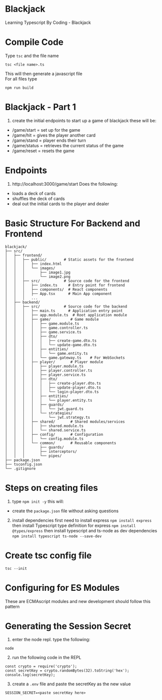 # Blackjack
Learning Typescript By Coding - Blackjack

# Compile Code
Type `tsc` and the file name
```
tsc <file name>.ts
```
This will then generate a javascript file  
For all files type
```
npm run build
```

# Blackjack - Part 1
1. create the initial endpoints to start up a game of blackjack
these will be:
- /game/start = set up for the game
- /game/hit = gives the player another card
- /game/stand = player ends their turn
- /game/status = retrieves the current status of the game
- /game/reset = resets the game

# Endpoints
1. http://localhost:3000/game/start 
Does the following:
- loads a deck of cards
- shuffles the deck of cards
- deal out the initial cards to the player and dealer

# Basic Structure For Backend and Frontend
```
blackjack/
├── src/
│   ├── frontend/
│   │   ├── public/        # Static assets for the frontend
│   │   │   ├── index.html
│   │   │   └── images/
│   │   │       ├── image1.jpg
│   │   │       └── image2.png
│   │   ├── src/           # Source code for the frontend
│   │   │   ├── index.ts     # Entry point for frontend
│   │   │   ├── components/  # React components
│   │   │   ├── App.tsx      # Main App component
│   │   │   ...
│   ├── backend/
│   │   ├── src/           # Source code for the backend
│   │   │   ├── main.ts      # Application entry point
│   │   │   ├── app.module.ts  # Root application module
│   │   │   ├── game/         # Game module
│   │   │   │   ├── game.module.ts
│   │   │   │   ├── game.controller.ts
│   │   │   │   ├── game.service.ts
│   │   │   │   ├── dto/
│   │   │   │   │   ├── create-game.dto.ts
│   │   │   │   │   └── update-game.dto.ts
│   │   │   │   ├── entities/
│   │   │   │   │   └── game.entity.ts
│   │   │   │   └── game.gateway.ts    # For WebSockets
│   │   │   ├── player/       # Player module
│   │   │   │   ├── player.module.ts
│   │   │   │   ├── player.controller.ts
│   │   │   │   ├── player.service.ts
│   │   │   │   ├── dto/
│   │   │   │   │   ├── create-player.dto.ts
│   │   │   │   │   ├── update-player.dto.ts
│   │   │   │   │   └── login-player.dto.ts
│   │   │   │   ├── entities/
│   │   │   │   │   └── player.entity.ts
│   │   │   │   ├── guards/
│   │   │   │   │   └── jwt.guard.ts
│   │   │   │   └── strategies/
│   │   │   │       └── jwt.strategy.ts
│   │   │   ├── shared/       # Shared modules/services
│   │   │   │   ├── shared.module.ts
│   │   │   │   └── shared.service.ts
│   │   │   ├── config/       # Configuration
│   │   │   │   └── config.module.ts
│   │   │   └── common/       # Reusable components
│   │   │       ├── guards/
│   │   │       ├── interceptors/
│   │   │       └── pipes/
├── package.json
├── tsconfig.json
└── .gitignore 
```

# Steps on creating files
1. type `npm init -y` this will:
* create the `package.json` file without asking questions
2. install dependencies
first need to install express
`npm install express`
then install Typescript type definition for express
`npm install @types/express`
then install typescript and ts-node as dev dependencies
`npm install typescript ts-node --save-dev`

# Create tsc config file
```
tsc --init
```

# Configuring for ES Modules
These are ECMAscript modules and new development should follow this pattern

# Generating the Session Secret
1. enter the node repl. type the following:
```
node
```
2. run the following code in the REPL
```
const crypto = require('crypto');
const secretKey = crypto.randomBytes(32).toString('hex');
console.log(secretKey);
```
3. create a `.env` file and paste the secretKey as the new value
```
SESSION_SECRET=<paste secretKey here>
```